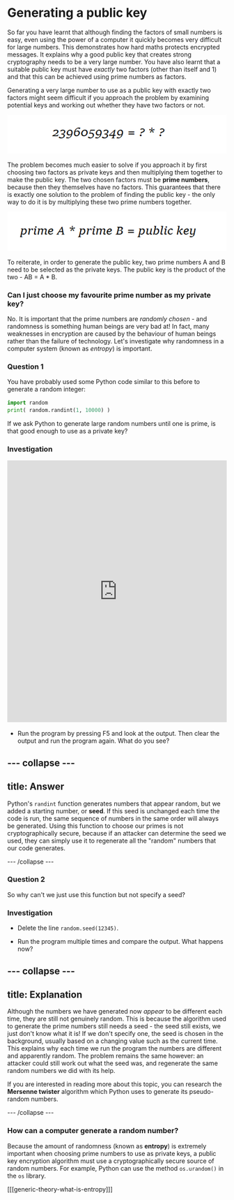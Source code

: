 # Generating a public key

So far you have learnt that although finding the factors of small numbers is easy, even using the power of a computer it quickly becomes very difficult for large numbers. This demonstrates how hard maths protects encrypted messages. It explains why a good public key that creates strong cryptography needs to be a very large number. You have also learnt that a suitable public key must have _exactly_ two factors (other than itself and 1) and that this can be achieved using prime numbers as factors.

Generating a very large number to use as a public key with exactly two factors might seem difficult if you approach the problem by examining potential keys and working out whether they have two factors or not.

![How not to do it](images/how-not-to-do-it.png)

The problem becomes much easier to solve if you approach it by first choosing two factors as private keys and then multiplying them together to make the public key. The two chosen factors must be **prime numbers**, because then they themselves have no factors. This guarantees that there is exactly one solution to the problem of finding the public key - the only way to do it is by multiplying these two prime numbers together.

![Creating a public key](images/creating-public-key.png)

To reiterate, in order to generate the public key, two prime numbers A and B need to be selected as the private keys. The public key is the product of the two - AB = A * B.

### Can I just choose my favourite prime number as my private key?

No. It is important that the prime numbers are _randomly chosen_ - and randomness is something human beings are very bad at! In fact, many weaknesses in encryption are caused by the behaviour of human beings rather than the failure of technology. Let's investigate why randomness in a computer system (known as *entropy*) is important.

### Question 1

You have probably used some Python code similar to this before to generate a random integer:

```python
import random
print( random.randint(1, 10000) )
```

If we ask Python to generate large random numbers until one is prime, is that good enough to use as a private key?

### Investigation

<iframe src="https://trinket.io/embed/python/cb4e94f1b4" width="100%" height="600" frameborder="0" marginwidth="0" marginheight="0" allowfullscreen></iframe>

- Run the program by pressing F5 and look at the output. Then clear the output and run the program again. What do you see?

--- collapse ---
---
title: Answer
---

Python's `randint` function generates numbers that appear random, but we added a starting number, or **seed**. If this seed is unchanged each time the code is run, the same sequence of numbers in the same order will always be generated. Using this function to choose our primes is not cryptographically secure, because if an attacker can determine the seed we used, they can simply use it to regenerate all the "random" numbers that our code generates.

--- /collapse ---


### Question 2

So why can't we just use this function but not specify a seed?

### Investigation

- Delete the line `random.seed(12345)`.

- Run the program multiple times and compare the output. What happens now?

--- collapse ---
---
title: Explanation
---
Although the numbers we have generated now _appear_ to be different each time, they are still not genuinely random. This is because the algorithm used to generate the prime numbers still needs a seed - the seed still exists, we just don't know what it is! If we don't specify one, the seed is chosen in the background, usually based on a changing value such as the current time. This explains why each time we run the program the numbers are different and apparently random. The problem remains the same however: an attacker could still work out what the seed was, and regenerate the same random numbers we did with its help.

If you are interested in reading more about this topic, you can research the **Mersenne twister** algorithm which Python uses to generate its pseudo-random numbers.

--- /collapse ---

### How can a computer generate a random number?

Because the amount of randomness (known as **entropy**) is extremely important when choosing prime numbers to use as private keys, a public key encryption algorithm must use a cryptographically secure source of random numbers. For example, Python can use the method `os.urandom()` in the `os` library.

[[[generic-theory-what-is-entropy]]]
